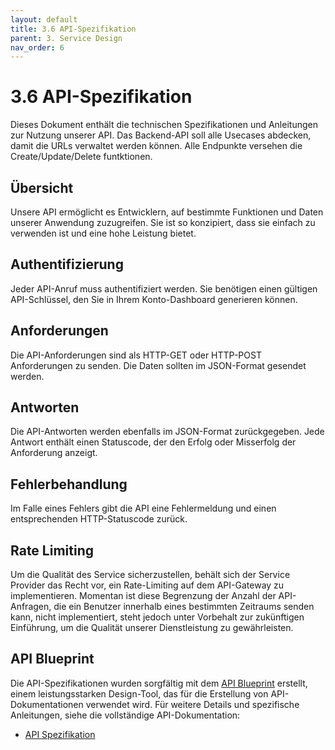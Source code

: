 ```yaml
---
layout: default
title: 3.6 API-Spezifikation
parent: 3. Service Design
nav_order: 6
---
```


# 3.6 API-Spezifikation

Dieses Dokument enthält die technischen Spezifikationen und Anleitungen zur Nutzung unserer API. Das Backend-API soll alle Usecases abdecken, damit die URLs verwaltet werden können. Alle Endpunkte versehen die Create/Update/Delete funtktionen.

## Übersicht

Unsere API ermöglicht es Entwicklern, auf bestimmte Funktionen und Daten unserer Anwendung zuzugreifen. Sie ist so konzipiert, dass sie einfach zu verwenden ist und eine hohe Leistung bietet.

## Authentifizierung

Jeder API-Anruf muss authentifiziert werden. Sie benötigen einen gültigen API-Schlüssel, den Sie in Ihrem Konto-Dashboard generieren können.

## Anforderungen

Die API-Anforderungen sind als HTTP-GET oder HTTP-POST Anforderungen zu senden. Die Daten sollten im JSON-Format gesendet werden.

## Antworten

Die API-Antworten werden ebenfalls im JSON-Format zurückgegeben. Jede Antwort enthält einen Statuscode, der den Erfolg oder Misserfolg der Anforderung anzeigt.

## Fehlerbehandlung

Im Falle eines Fehlers gibt die API eine Fehlermeldung und einen entsprechenden HTTP-Statuscode zurück.

## Rate Limiting

Um die Qualität des Service sicherzustellen, behält sich der Service Provider das Recht vor, ein Rate-Limiting auf dem API-Gateway zu implementieren. Momentan ist diese Begrenzung der Anzahl der API-Anfragen, die ein Benutzer innerhalb eines bestimmten Zeitraums senden kann, nicht implementiert, steht jedoch unter Vorbehalt zur zukünftigen Einführung, um die Qualität unserer Dienstleistung zu gewährleisten.

## API Blueprint

Die API-Spezifikationen wurden sorgfältig mit dem [API Blueprint](https://apiblueprint.org/) erstellt, einem leistungsstarken Design-Tool, das für die Erstellung von API-Dokumentationen verwendet wird. Für weitere Details und spezifische Anleitungen, siehe die vollständige API-Dokumentation:

- [API Spezifikation](../../resources/artifacts/apidocs.html)
